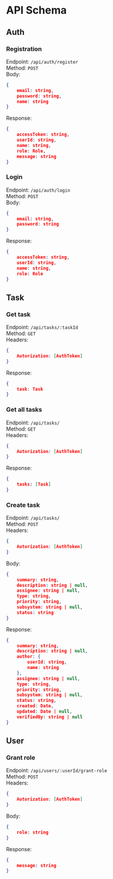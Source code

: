 # API Schema
## Auth
### Registration
Endpoint: `/api/auth/register` \
Method: `POST` \
Body: 
```json
{
    email: string,
    password: string,
    name: string
}
```
Response:
```json
{
    accessToken: string, 
    userId: string, 
    name: string, 
    role: Role, 
    message: string
}
```

### Login
Endpoint: `/api/auth/login` \
Method: `POST` \
Body:
```json
{
    email: string,
    password: string
}
```
Response:
```json
{
    accessToken: string,
    userId: string,
    name: string,
    role: Role
}
```

## Task
### Get task
Endpoint: `/api/tasks/:taskId` \
Method: `GET` \
Headers:
```json
{
    Autorization: [AuthToken]
}
```
Response:
```json
{
    task: Task
}
```

### Get all tasks
Endpoint: `/api/tasks/` \
Method: `GET` \
Headers:
```json
{
    Autorization: [AuthToken]
}
```
Response:
```json
{
    tasks: [Task]
}
```

### Create task
Endpoint: `/api/tasks/` \
Method: `POST` \
Headers:
```json
{
    Autorization: [AuthToken]
}
```
Body:
```json
{
    summary: string,
    description: string | null,
    assignee: string | null,
    type: string,
    priority: string,
    subsystem: string | null,
    status: string
}
```
Response:
```json
{
    summary: string,
    description: string | null,
    author: {
        userId: string,
        name: string
    },
    assignee: string | null,
    type: string,
    priority: string,
    subsystem: string | null,
    status: string,
    created: Date,
    updated: Date | null,
    verifiedBy: string | null
}
```


## User
### Grant role
Endpoint: `/api/users/:userId/grant-role` \
Method: `POST` \
Headers:
```json
{
    Autorization: [AuthToken]
}
```
Body:
```json
{
    role: string
}
```
Response:
```json
{
    message: string
}
```
